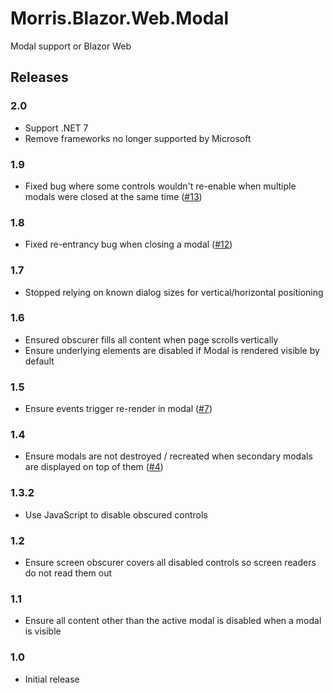 # Morris.Blazor.Web.Modal
Modal support or Blazor Web


## Releases

### 2.0
- Support .NET 7
- Remove frameworks no longer supported by Microsoft

### 1.9
 * Fixed bug where some controls wouldn't re-enable when multiple modals were closed at the same time ([#13](https://github.com/mrpmorris/Morris.Blazor.Web.Modal/issues/13))

### 1.8
 * Fixed re-entrancy bug when closing a modal ([#12](https://github.com/mrpmorris/Morris.Blazor.Web.Modal/issues/12))

### 1.7
 * Stopped relying on known dialog sizes for vertical/horizontal positioning

### 1.6
 * Ensured obscurer fills all content when page scrolls vertically
 * Ensure underlying elements are disabled if Modal is rendered visible by default

### 1.5
 * Ensure events trigger re-render in modal ([#7](https://github.com/mrpmorris/Morris.Blazor.Web.Modal/issues/7))

### 1.4
 * Ensure modals are not destroyed / recreated when secondary modals are displayed on top of them ([#4](https://github.com/mrpmorris/Morris.Blazor.Web.Modal/issues/4))

### 1.3.2
 * Use JavaScript to disable obscured controls

### 1.2
 * Ensure screen obscurer covers all disabled controls so screen readers do not read them out

### 1.1
 * Ensure all content other than the active modal is disabled when a modal is visible

### 1.0
 * Initial release